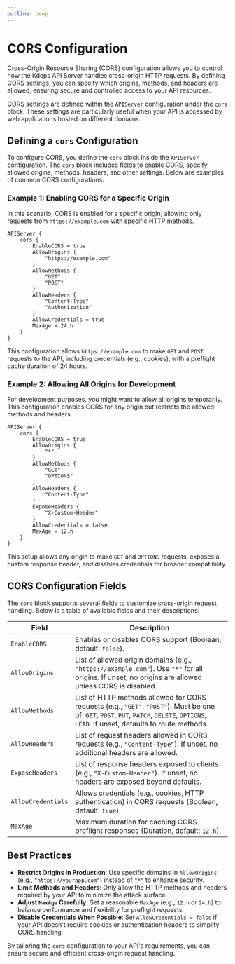 ```yaml
---
outline: deep
---
```


# CORS Configuration

Cross-Origin Resource Sharing (CORS) configuration allows you to control how the Kdeps API Server handles cross-origin
HTTP requests. By defining CORS settings, you can specify which origins, methods, and headers are allowed, ensuring
secure and controlled access to your API resources.

CORS settings are defined within the `APIServer` configuration under the `cors` block. These settings are particularly
useful when your API is accessed by web applications hosted on different domains.

## Defining a `cors` Configuration

To configure CORS, you define the `cors` block inside the `APIServer` configuration. The `cors` block includes fields to
enable CORS, specify allowed origins, methods, headers, and other settings. Below are examples of common CORS
configurations.

### Example 1: Enabling CORS for a Specific Origin

In this scenario, CORS is enabled for a specific origin, allowing only requests from `https://example.com` with specific
HTTP methods.


```apl
APIServer {
    cors {
        EnableCORS = true
        AllowOrigins {
            "https://example.com"
        }
        AllowMethods {
            "GET"
            "POST"
        }
        AllowHeaders {
            "Content-Type"
            "Authorization"
        }
        AllowCredentials = true
        MaxAge = 24.h
    }
}
```

This configuration allows `https://example.com` to make `GET` and `POST` requests to the API, including credentials
(e.g., cookies), with a preflight cache duration of 24 hours.

### Example 2: Allowing All Origins for Development

For development purposes, you might want to allow all origins temporarily. This configuration enables CORS for any
origin but restricts the allowed methods and headers.

```apl
APIServer {
    cors {
        EnableCORS = true
        AllowOrigins {
            "*"
        }
        AllowMethods {
            "GET"
            "OPTIONS"
        }
        AllowHeaders {
            "Content-Type"
        }
        ExposeHeaders {
            "X-Custom-Header"
        }
        AllowCredentials = false
        MaxAge = 12.h
    }
}
```

This setup allows any origin to make `GET` and `OPTIONS` requests, exposes a custom response header, and disables
credentials for broader compatibility.

## CORS Configuration Fields

The `cors` block supports several fields to customize cross-origin request handling. Below is a table of available
fields and their descriptions:

| **Field**            | **Description**                                                                 |
|----------------------|---------------------------------------------------------------------------------|
| `EnableCORS`         | Enables or disables CORS support (Boolean, default: `false`).                   |
| `AllowOrigins`       | List of allowed origin domains (e.g., `"https://example.com"`). Use `"*"` for all origins. If unset, no origins are allowed unless CORS is disabled. |
| `AllowMethods`       | List of HTTP methods allowed for CORS requests (e.g., `"GET"`, `"POST"`). Must be one of: `GET`, `POST`, `PUT`, `PATCH`, `DELETE`, `OPTIONS`, `HEAD`. If unset, defaults to route methods. |
| `AllowHeaders`       | List of request headers allowed in CORS requests (e.g., `"Content-Type"`). If unset, no additional headers are allowed. |
| `ExposeHeaders`      | List of response headers exposed to clients (e.g., `"X-Custom-Header"`). If unset, no headers are exposed beyond defaults. |
| `AllowCredentials`   | Allows credentials (e.g., cookies, HTTP authentication) in CORS requests (Boolean, default: `true`). |
| `MaxAge`             | Maximum duration for caching CORS preflight responses (Duration, default: `12.h`). |

## Best Practices

- **Restrict Origins in Production**: Use specific domains in `AllowOrigins` (e.g., `"https://yourapp.com"`) instead of `"*"` to enhance security.
- **Limit Methods and Headers**: Only allow the HTTP methods and headers required by your API to minimize the attack surface.
- **Adjust `MaxAge` Carefully**: Set a reasonable `MaxAge` (e.g., `12.h` or `24.h`) to balance performance and flexibility for preflight requests.
- **Disable Credentials When Possible**: Set `AllowCredentials = false` if your API doesn't require cookies or authentication headers to simplify CORS handling.

By tailoring the `cors` configuration to your API's requirements, you can ensure secure and efficient cross-origin request handling.
